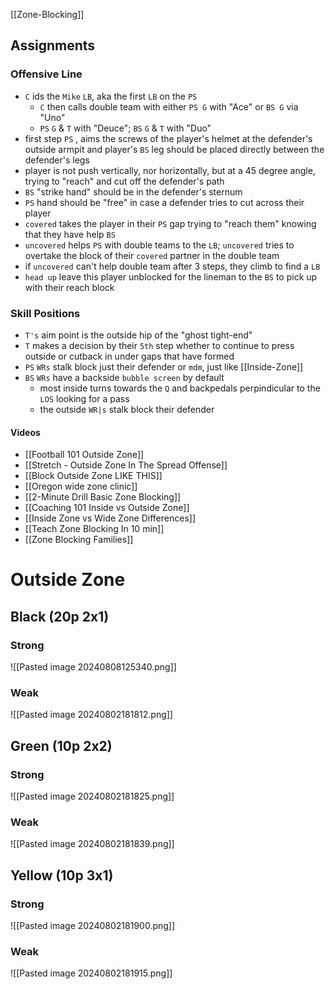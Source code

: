 [[Zone-Blocking]]

## Assignments

### Offensive Line
- `C` ids the `Mike` `LB`, aka the first `LB` on the `PS`
	- `C` then calls double team with either `PS G` with "Ace" or `BS G` via "Uno"
	- `PS` `G` & `T` with "Deuce"; `BS` `G` & `T` with "Duo"
- first step `PS` , aims the screws of the player's helmet at the defender's outside armpit and player's `BS` leg should be placed directly between the defender's legs
- player is not push vertically, nor horizontally, but at a 45 degree angle, trying to "reach" and cut off the defender's path
- `BS` "strike hand" should be in the defender's sternum
- `PS` hand should be "free" in case a defender tries to cut across their player
- `covered` takes the player in their `PS` gap trying to "reach them" knowing that they have help `BS`
- `uncovered` helps `PS` with double teams to the `LB`; `uncovered` tries to overtake the block of their `covered` partner in the double team
- if `uncovered` can't help double team after 3 steps, they climb to find a `LB`
- `head up` leave this player unblocked for the lineman to the `BS` to pick up with their reach block

### Skill Positions
- `T's` aim point is the outside hip of the "ghost tight-end"
- `T` makes a decision by their `5th` step whether to continue to press outside or cutback in under gaps that have formed
- `PS` `WRs` stalk block just their defender or `mdm`, just like [[Inside-Zone]]
- `BS` `WRs` have a backside `bubble screen` by default
	- most inside turns towards the `Q` and backpedals perpindicular to the `LOS` looking for a pass
	- the outside `WR|s` stalk block their defender
#### Videos
- [[Football 101 Outside Zone]]
- [[Stretch - Outside Zone In The Spread Offense]]
- [[Block Outside Zone LIKE THIS]]
- [[Oregon wide zone clinic]]
- [[2-Minute Drill Basic Zone Blocking]]
- [[Coaching 101 Inside vs Outside Zone]]
- [[Inside Zone vs Wide Zone Differences]]
- [[Teach Zone Blocking In 10 min]]
- [[Zone Blocking Families]]
# Outside Zone

## Black (20p 2x1)

### Strong
![[Pasted image 20240808125340.png]]

### Weak
![[Pasted image 20240802181812.png]]

## Green (10p 2x2)

### Strong
![[Pasted image 20240802181825.png]]

### Weak
![[Pasted image 20240802181839.png]]

## Yellow (10p 3x1)

### Strong
![[Pasted image 20240802181900.png]]

### Weak
![[Pasted image 20240802181915.png]]